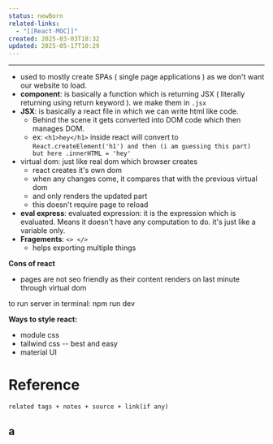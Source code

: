 ```yaml
---
status: newBorn
related-links:
  - "[[React-MOC]]"
created: 2025-03-03T18:32
updated: 2025-05-17T10:29
---
```

---

- used to mostly create SPAs ( single page applications ) as we don't want our website to load.
- **component**: is basically a function which is returning JSX ( literally returning using return keyword ). we make them in `.jsx`
- **JSX**: is basically a react file in which we can write html like code. 
	- Behind the scene it gets converted into DOM code which then manages DOM.
	- ex: `<h1>hey</h1>` inside react will convert to `React.createElement('h1') and then (i am guessing this part) but here .innerHTML = 'hey'`
- virtual dom: just like real dom which browser creates
	- react creates it's own dom
	- when any changes come, it compares that with the previous virtual dom
	- and only renders the updated part
	- this doesn't require page to reload
- **eval express**: evaluated expression: it is the expression which is evaluated. Means it doesn't have any computation to do. it's just like a variable only.
- **Fragements**: `<> </>`
	- helps exporting multiple things

**Cons of react**
- pages are not seo friendly as their content renders on last minute through virtual dom


to run server in terminal: npm run dev

**Ways to style react:**
- module css
- tailwind css -- best and easy
- material UI

# Reference
`related tags + notes + source + link(if any)`
 
a
- 